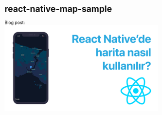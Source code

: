 # react-native-map-sample
Blog post:
![alt](https://raw.githubusercontent.com/ozcanzaferayan/react-native-map-sample/master/art/react-native-maps.png)